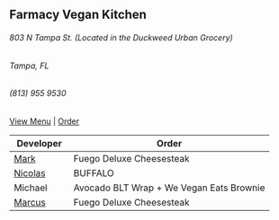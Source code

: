 ## Farmacy Vegan Kitchen

###### 803 N Tampa St. (Located in the Duckweed Urban Grocery)
###### Tampa, FL
###### (813) 955 9530

[View Menu](https://farmacyvegankitchen.com/menu/) | [Order](https://food.google.com/chooseprovider?restaurantId=/g/11df4h1jbh&g2lbs=AL1YbfXzSmpQwfofIG2Lzl-6acxDjPgb-09gkqt0OH1xtf8V0Qwbm06msy2qi2IfadbZTY1BrzUFJp45HXHKsAQF2yg4F2tsqA%3D%3D)

Developer     | Order
--------------|---------------------
[Mark](http://github.com/mark-smithtb)              | Fuego Deluxe Cheesesteak
[Nicolas](https://github.com/nicolasmd1985)         | BUFFALO
Michael                                             | Avocado BLT Wrap + We Vegan Eats Brownie
[Marcus](https://github.come/MarcusTF)              | Fuego Deluxe Cheesesteak
